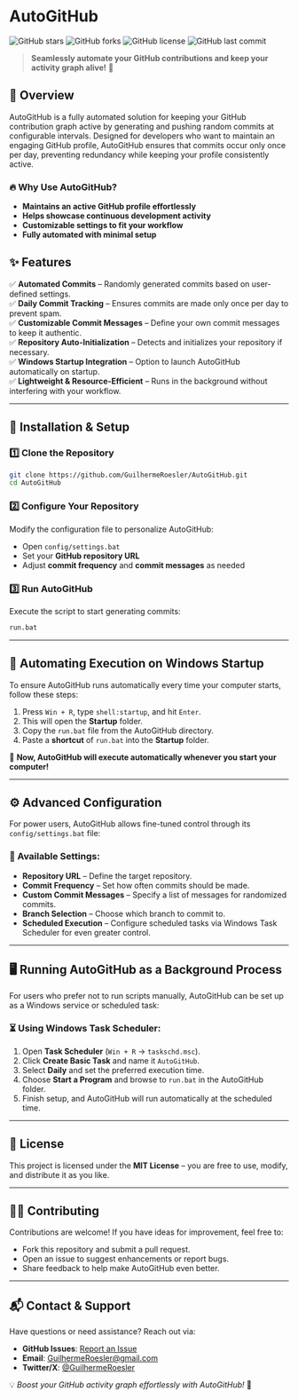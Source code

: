 # AutoGitHub

![GitHub stars](https://img.shields.io/github/stars/GuilhermeRoesler/AutoGitHub?style=social)
![GitHub forks](https://img.shields.io/github/forks/GuilhermeRoesler/AutoGitHub?style=social)
![GitHub license](https://img.shields.io/github/license/GuilhermeRoesler/AutoGitHub)
![GitHub last commit](https://img.shields.io/github/last-commit/GuilhermeRoesler/AutoGitHub)

> **Seamlessly automate your GitHub contributions and keep your activity graph alive!** 🚀

## 📌 Overview
AutoGitHub is a fully automated solution for keeping your GitHub contribution graph active by generating and pushing random commits at configurable intervals. Designed for developers who want to maintain an engaging GitHub profile, AutoGitHub ensures that commits occur only once per day, preventing redundancy while keeping your profile consistently active.

### 🔥 Why Use AutoGitHub?
- **Maintains an active GitHub profile effortlessly**
- **Helps showcase continuous development activity**
- **Customizable settings to fit your workflow**
- **Fully automated with minimal setup**

## ✨ Features
✅ **Automated Commits** – Randomly generated commits based on user-defined settings.  
✅ **Daily Commit Tracking** – Ensures commits are made only once per day to prevent spam.  
✅ **Customizable Commit Messages** – Define your own commit messages to keep it authentic.  
✅ **Repository Auto-Initialization** – Detects and initializes your repository if necessary.  
✅ **Windows Startup Integration** – Option to launch AutoGitHub automatically on startup.  
✅ **Lightweight & Resource-Efficient** – Runs in the background without interfering with your workflow.

---

## 🚀 Installation & Setup

### 1️⃣ Clone the Repository
```bash
git clone https://github.com/GuilhermeRoesler/AutoGitHub.git
cd AutoGitHub
```

### 2️⃣ Configure Your Repository
Modify the configuration file to personalize AutoGitHub:
- Open `config/settings.bat`
- Set your **GitHub repository URL**
- Adjust **commit frequency** and **commit messages** as needed

### 3️⃣ Run AutoGitHub
Execute the script to start generating commits:
```bash
run.bat
```

---

## 🔄 Automating Execution on Windows Startup
To ensure AutoGitHub runs automatically every time your computer starts, follow these steps:

1. Press `Win + R`, type `shell:startup`, and hit `Enter`.
2. This will open the **Startup** folder.
3. Copy the `run.bat` file from the AutoGitHub directory.
4. Paste a **shortcut** of `run.bat` into the **Startup** folder.

🔹 **Now, AutoGitHub will execute automatically whenever you start your computer!**

---

## ⚙️ Advanced Configuration
For power users, AutoGitHub allows fine-tuned control through its `config/settings.bat` file:

### 🔧 Available Settings:
- **Repository URL** – Define the target repository.
- **Commit Frequency** – Set how often commits should be made.
- **Custom Commit Messages** – Specify a list of messages for randomized commits.
- **Branch Selection** – Choose which branch to commit to.
- **Scheduled Execution** – Configure scheduled tasks via Windows Task Scheduler for even greater control.

---

## 🖥️ Running AutoGitHub as a Background Process
For users who prefer not to run scripts manually, AutoGitHub can be set up as a Windows service or scheduled task:

### ⏳ Using Windows Task Scheduler:
1. Open **Task Scheduler** (`Win + R` → `taskschd.msc`).
2. Click **Create Basic Task** and name it `AutoGitHub`.
3. Select **Daily** and set the preferred execution time.
4. Choose **Start a Program** and browse to `run.bat` in the AutoGitHub folder.
5. Finish setup, and AutoGitHub will run automatically at the scheduled time.

---

## 📜 License
This project is licensed under the **MIT License** – you are free to use, modify, and distribute it as you like.

---

## 👨‍💻 Contributing
Contributions are welcome! If you have ideas for improvement, feel free to:
- Fork this repository and submit a pull request.
- Open an issue to suggest enhancements or report bugs.
- Share feedback to help make AutoGitHub even better.

---

## 📬 Contact & Support
Have questions or need assistance? Reach out via:
- **GitHub Issues**: [Report an Issue](https://github.com/GuilhermeRoesler/AutoGitHub/issues)
- **Email**: GuilhermeRoesler@gmail.com
- **Twitter/X**: [@GuilhermeRoesler](https://twitter.com/GuilhermeRoesler)

💡 *Boost your GitHub activity graph effortlessly with AutoGitHub!* 🚀


